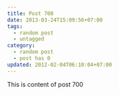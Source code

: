 ```yaml
---
title: Post 700
date: 2013-03-24T15:09:56+07:00
tags:
  - random post
  - untagged
category:
  - random post
  - post has 0
updated: 2012-02-04T06:10:04+07:00
---
```

This is content of post 700